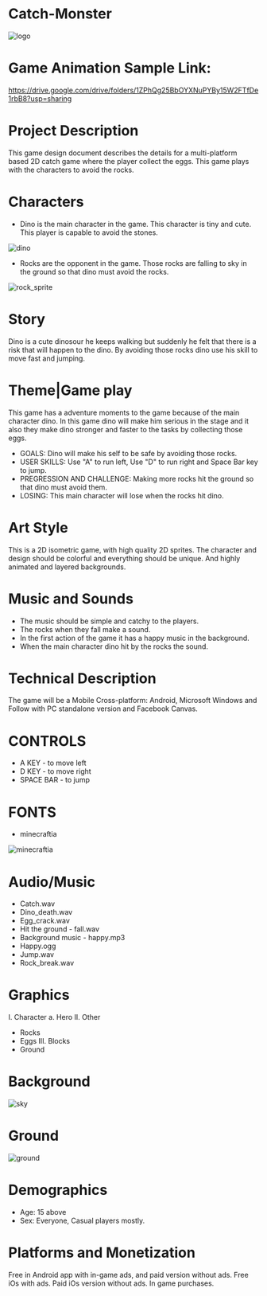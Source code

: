 # Catch-Monster
![logo](https://user-images.githubusercontent.com/73207169/96665782-4344e280-1388-11eb-82f2-a99e357ca425.png)

# Game Animation Sample Link:
https://drive.google.com/drive/folders/1ZPhQg25BbOYXNuPYBy15W2FTfDe1rbB8?usp=sharing

# Project Description
This game design document describes the details for a multi-platform based 2D catch game where the player collect the eggs. This game plays with the characters to avoid the rocks.

# Characters
- Dino is the main character in the game. This character is tiny and cute. This player is capable to avoid the stones.

![dino](https://user-images.githubusercontent.com/73207169/96666608-10035300-138a-11eb-8f6f-9de82079e377.png)

- Rocks are the opponent in the game. Those rocks are falling to sky in the ground so that dino must avoid the rocks.

![rock_sprite](https://user-images.githubusercontent.com/73207169/96667201-2cec5600-138b-11eb-893e-006cd57d622f.png)

# Story

Dino is a cute dinosour he keeps walking but suddenly he felt that there is a risk that will happen to the dino. By avoiding those rocks dino use his skill to move fast and jumping.

# Theme|Game play

This game has a adventure moments to the game because of the main character dino. In this game dino will make him serious in the stage and it also they make dino stronger and faster to the tasks by collecting those eggs.

 - GOALS: Dino will make his self to be safe by avoiding those rocks.
 - USER SKILLS: Use "A" to run left, Use "D" to run right and Space Bar key to jump.
 - PREGRESSION AND CHALLENGE: Making more rocks hit the ground so that dino must avoid them.
 - LOSING: This main character will lose when the rocks hit dino.

# Art Style

This is a 2D isometric game, with high quality 2D sprites. The character and design should be colorful and everything should be unique. And highly animated and layered backgrounds.

# Music and Sounds

- The music should be simple and catchy to the players.
- The rocks when they fall make a sound.
- In the first action of the game it has a happy music in the background.
- When the main character dino hit by the rocks the sound.

# Technical Description

The game will be a Mobile Cross-platform: Android, Microsoft Windows and Follow with PC standalone version and Facebook Canvas.

# CONTROLS

- A KEY - to move left
- D KEY - to move right
- SPACE BAR - to jump

# FONTS

- minecraftia

![minecraftia](https://user-images.githubusercontent.com/73207169/96669751-71c6bb80-1390-11eb-89ad-d3fe72392fc3.png)

# Audio/Music

- Catch.wav
- Dino_death.wav
- Egg_crack.wav
- Hit the ground - fall.wav
- Background music - happy.mp3
- Happy.ogg
- Jump.wav
- Rock_break.wav

# Graphics

I. Character
a. Hero
II. Other
- Rocks
- Eggs
III. Blocks
- Ground

# Background

![sky](https://user-images.githubusercontent.com/73207169/96670607-52309280-1392-11eb-9b3a-ab2b9ea3e8e4.png)

# Ground

![ground](https://user-images.githubusercontent.com/73207169/96670644-68d6e980-1392-11eb-834c-9053e11cf7c5.png)

# Demographics

- Age: 15 above
- Sex: Everyone, Casual players mostly.

# Platforms and Monetization

Free in Android app with in-game ads, and paid version without ads. Free iOs with ads. Paid iOs version without ads. In game purchases.
